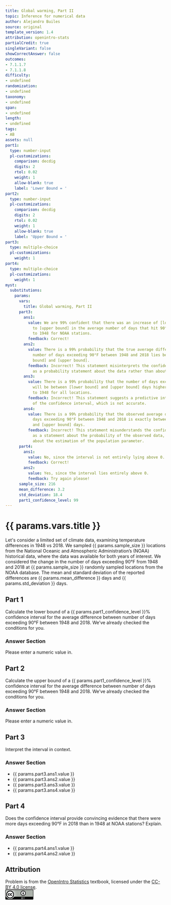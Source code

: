 ```yaml
---
title: Global warming, Part II
topic: Inference for numerical data
author: Alejandro Builes
source: original
template_version: 1.4
attribution: openintro-stats
partialCredit: true
singleVariant: false
showCorrectAnswer: false
outcomes:
- 7.1.1.7
- 7.1.1.8
difficulty:
- undefined
randomization:
- undefined
taxonomy:
- undefined
span:
- undefined
length:
- undefined
tags:
- AB
assets: null
part1:
  type: number-input
  pl-customizations:
    comparison: decdig
    digits: 2
    rtol: 0.02
    weight: 1
    allow-blank: true
    label: 'Lower Bound = '
part2:
  type: number-input
  pl-customizations:
    comparison: decdig
    digits: 2
    rtol: 0.02
    weight: 1
    allow-blank: true
    label: 'Upper Bound = '
part3:
  type: multiple-choice
  pl-customizations:
    weight: 1
part4:
  type: multiple-choice
  pl-customizations:
    weight: 1
myst:
  substitutions:
    params:
      vars:
        title: Global warming, Part II
      part3:
        ans1:
          value: We are 99% confident that there was an increase of [lower bound]
            to [upper bound] in the average number of days that hit 90°F in 2018 relative
            to 1948 for NOAA stations.
          feedback: Correct!
        ans2:
          value: There is a 99% probability that the true average difference in the
            number of days exceeding 90°F between 1948 and 2018 lies between [lower
            bound] and [upper bound].
          feedback: Incorrect! This statement misinterprets the confidence interval
            as a probability statement about the data rather than about the interval.
        ans3:
          value: There is a 99% probability that the number of days exceeding 90°F
            will be between [lower bound] and [upper bound] days higher in 2018 compared
            to 1948 for all locations.
          feedback: Incorrect! This statement suggests a predictive interpretation
            of the confidence interval, which is not accurate.
        ans4:
          value: There is a 99% probability that the observed average difference of
            days exceeding 90°F between 1948 and 2018 is exactly between [lower bound]
            and [upper bound] days.
          feedback: Incorrect! This statement misunderstands the confidence interval
            as a statement about the probability of the observed data, rather than
            about the estimation of the population parameter.
      part4:
        ans1:
          value: No, since the interval is not entirely lying above 0.
          feedback: Correct!
        ans2:
          value: Yes, since the interval lies entirely above 0.
          feedback: Try again please!
      sample_size: 216
      mean_difference: 3.2
      std_deviation: 18.4
      part1_confidence_level: 99
---
```

# {{ params.vars.title }}
Let's consider a limited set of climate data, examining temperature differences in 1948 vs 2018. We sampled {{ params.sample_size }} locations from the National Oceanic and Atmospheric Administration’s (NOAA) historical data, where the data was available for both years of interest. We considered the change in the number of days exceeding 90°F from 1948 and 2018 at {{ params.sample_size }} randomly sampled locations from the NOAA database. The mean and standard deviation of the reported differences are {{ params.mean_difference }} days and {{ params.std_deviation }} days.

## Part 1

Calculate the lower bound of a {{ params.part1_confidence_level }}% confidence interval for the average difference between number of days exceeding 90°F between 1948 and 2018. We’ve already checked the conditions for you.

### Answer Section

Please enter a numeric value in.

## Part 2

Calculate the upper bound of a {{ params.part1_confidence_level }}% confidence interval for the average difference between number of days exceeding 90°F between 1948 and 2018. We’ve already checked the conditions for you.

### Answer Section

Please enter a numeric value in.

## Part 3

Interpret the interval in context.

### Answer Section

- {{ params.part3.ans1.value }}
- {{ params.part3.ans2.value }}
- {{ params.part3.ans3.value }}
- {{ params.part3.ans4.value }}

## Part 4

Does the confidence interval provide convincing evidence that there were more days exceeding 90°F in
2018 than in 1948 at NOAA stations? Explain.

### Answer Section

- {{ params.part4.ans1.value }}
- {{ params.part4.ans2.value }}

## Attribution

Problem is from the [OpenIntro Statistics](https://openintro.org/book/os/) textbook, licensed under the [CC-BY 4.0 license](https://creativecommons.org/licenses/by/4.0/).<br>![Image representing the Creative Commons 4.0 BY license.](https://raw.githubusercontent.com/firasm/bits/master/by.png)